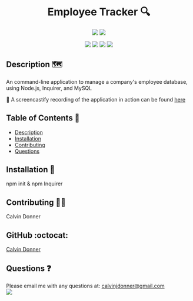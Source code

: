 <h1 align ='center'> Employee Tracker 🔍 </h1>

<p align='center'>
    <img src='https://img.shields.io/github/languages/top/calvinjdonner/employee-tracker' />
    <img src='https://img.shields.io/github/repo-size/calvinjdonner/employee-tracker' />
</p>

<p align='center'>
    <img src='https://img.shields.io/badge/-MySQL-green' >
    <img src='https://img.shields.io/badge/-node.js-black' >
    <img src='https://img.shields.io/badge/-inquirer-white' >
    <img src='https://img.shields.io/badge/-screencastify-gold' />
</p>

## Description 🗺️
An command-line application to manage a company's employee database, using Node.js, Inquirer, and MySQL

🎥 A screencastify recording of the application in action can be found [here](./images/)

## Table of Contents 📑
- [Description](#description)
- [Installation](#installation)
- [Contributing](#contributing)
- [Questions](#questions)

## Installation 💽
npm init & npm Inquirer

## Contributing 👨‍💻
Calvin Donner

## GitHub :octocat:
[Calvin Donner](https://github.com/calvinjdonner)

## Questions ❓
Please email me with any questions at: calvinjdonner@gmail.com<br />
<img src ='https://img.shields.io/badge/Gmail-D14836?style=for-the-badge&logo=gmail&logoColor=white' />
